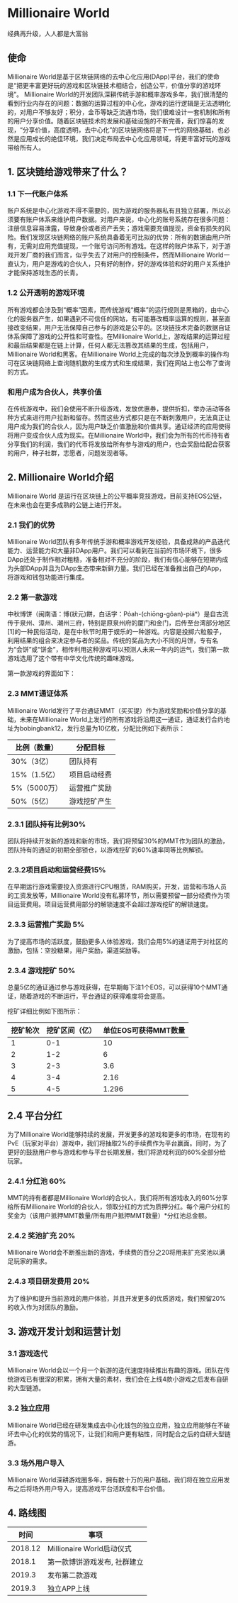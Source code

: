 
# 
# Millionaire World
经典再升级，人人都是大富翁

## 使命
Millionaire World是基于区块链网络的去中心化应用(DApp)平台，我们的使命是“把更丰富更好玩的游戏和区块链技术相结合，创造公平，价值分享的游戏环境”。
Millionaire World的开发团队深耕传统手游和概率游戏多年，我们很清楚的看到行业内存在的问题：数据的运算过程的中心化，游戏的运行逻辑是无法透明化的，对用户不够友好；积分，金币等缺乏流通市场，我们很难设计一套机制和所有的用户分享价值。随着区块链技术的发展和基础设施的不断完善，我们惊喜的发现，“分享价值，高度透明，去中心化”的区块链网络将是下一代的网络基础，也必然是应用成长的绝佳环境，我们决定布局去中心化应用领域，将更丰富好玩的游戏带给所有人。

## 1. 区块链给游戏带来了什么？
### 1.1 下一代账户体系
账户系统是中心化游戏不得不需要的，因为游戏的服务器私有且独立部署，所以必须要有账户体系来维护用户数据。对用户来说，中心化的账号系统存在很多问题：注册信息容易泄露，导致身份或者资产丢失；游戏需要充值提现，资金有损失的风险。我们发现区块链网络的账户系统具备着无可比拟的优势：所有的数据由用户所有，无需对应用充值提现，一个账号访问所有游戏。在这样的账户体系下，对于游戏开发厂商的我们而言，似乎失去了对用户的控制条件，然而Millionaire World一直认为，用户是游戏的合伙人，只有好的制作，好的游戏体验和好的用户关系维护才能保持游戏生态的长青。

### 1.2 公开透明的游戏环境
所有游戏都会涉及到“概率”因素，而传统游戏“概率”的运行规则是黑箱的，由中心化的服务器产生，如果遇到不可信任的网站，有可能篡改概率运算的规则，甚至直接改变结果，用户无法保障自己参与的游戏是公平的。区块链技术完备的数据自证体系保障了游戏的公开性和可查性。在Millionaire World上，游戏结果的运算过程和最后结果都是在链上计算，任何人都无法篡改其结果的生成，包括用户，Millionaire World和黑客。在Millionaire World上完成的每次涉及到概率的操作均可在区块链网络上查询随机数的生成方式和生成结果，我们在网站上也公布了查询的方式。

### 和用户成为合伙人，共享价值
在传统游戏中，我们会使用不断升级游戏，发放优惠券，提供折扣，举办活动等各种方式来进行用户拉新和留存。然而这些方式都只是在不断刺激用户，无法真正让用户成为我们的合伙人，因为用户缺乏价值激励和价值共享。通证经济的应用使得将用户变成合伙人成为现实。在Millionaire World中，我们会为所有的代币持有者分享我们的利润，我们的代币将发放给所有参与游戏的用户，也会奖励给配合获客的用户，种子社群，志愿者，问题发现者等。

## 2. Millionaire World介绍
Millionaire World 是运行在区块链上的公平概率竞技游戏，目前支持EOS公链，在未来也会在更多成熟的公链上进行开发。

### 2.1 我们的优势
Millionaire World团队有多年传统手游和概率游戏开发经验，具备成熟的产品迭代能力、运营能力和大量非DApp用户。我们可以看到在当前的市场环境下，很多DApp还处于制作相对粗糙，准备相对不充分的阶段，我们有信心能够在短期内成为头部DApp并且为DApp生态带来新鲜力量。我们已经在准备推出自己的App，将游戏和钱包功能进行集成。

### 2.2 第一款游戏
中秋博饼（闽南语：博(狀元)餅，白话字：Po̍ah-(chiōng-gôan)-piáⁿ）是自古流传于泉州、漳州、潮州三府，特别是原泉州府的厦门和金门，后传至台湾部分地区[1]的一种民俗活动，是在中秋节时用于娱乐的一种游戏。内容是投掷六粒骰子，利用结果的组合来决定参与者的奖品。传统的奖品为大小不同的月饼，专有名为“会饼”或“饼金”，相传利用这种游戏可以预测人未来一年内的运气，我们第一款游戏选用了这个带有中华文化传统的趣味游戏。

第一款游戏的界面如下：  

### 2.3 MMT通证体系
Millionaire World发行了平台通证MMT（买买提）作为游戏奖励和价值分享的基础，未来在Millionaire World上发行的所有游戏将沿用这一通证，通证发行合约地址为bobingbank12，发行总量为10亿枚，分配比例如下表所示：

| 比例（数量） | 分配目标 |
|-----|--------------------|
| 30%（3亿）  |  团队持有   |
| 15%（1.5亿）    | 项目启动经费  |
|  5%（5000万）   |  运营推广奖励  |
| 50%（5亿）| 游戏挖矿产生 |



### 2.3.1 团队持有比例30%
团队将持续开发新的游戏和新的市场，我们将预留30%的MMT作为团队的激励，团队持有的通证的初期全部锁仓，以游戏挖矿的60%速率同等比例解锁。

### 2.3.2项目启动和运营经费15%
在早期运行游戏需要投入资源进行CPU租赁，RAM购买，开发，运营和市场人员的工资发放等，Millionaire World没有私募环节，所以需要预留一部分经费作为项目运营费用。项目运营费用部分的解锁速度不会超过游戏挖矿的解锁速度。
 
### 2.3.3 运营推广奖励 5%
为了提高市场的活跃度，鼓励更多人体验游戏，我们会用5%的通证用于对社区的激励，包括：空投糖果，用户奖励，渠道奖励等。

### 2.3.4 游戏挖矿 50%
总量5亿的通证通过参与游戏获得，在早期每下注1个EOS，可以获得10个MMT通证，随着游戏的不断运行，平台通证的获得难度将会提高。

挖矿详细比例如下图所示：

| 挖矿轮次 | 挖矿区间（亿） | 单位EOS可获得MMT数量 |
|-----|--------------------| --------------------|
| 1  |  0-1   |10|
| 2    | 1-2  |6|
|3 |2-3 |3.6|
|4 |3-4 | 2.16 |
| 5 | 4-5 |1.296 |

## 2.4 平台分红

为了Millionaire World能够持续的发展，开发更多的游戏和更多的市场，在现有的PvE（玩家对平台）游戏中，我们将抽取2%的手续费作为平台赢面。同时，为了更好的鼓励用户参与游戏和参与平台长期发展，我们将游戏利润的60%全部分给玩家。 

### 2.4.1 分红池 60%
MMT的持有者都是Millionaire World的合伙人，我们将所有游戏收入的60%分享给所有Millionaire World的合伙人，领取分红的方式为质押分红。每个用户分红的奖金为（该用户抵押MMT数量/所有用户抵押MMT数量）*分红池总金额。

### 2.4.2 奖池扩充 20%
Millionaire World会不断推出新的游戏，手续费的百分之20将用来扩充奖池以满足玩家的需求。

### 2.4.3 项目研发费用 20%
为了维护和提升当前游戏的用户体验，并且开发更多的优质游戏，我们预留20%的收入作为对团队的激励。

## 3. 游戏开发计划和运营计划

### 3.1 游戏迭代
Millionaire World会以一个月一个新游的迭代速度持续推出有趣的游戏。团队在传统游戏已有很深的积累，拥有大量的素材，我们会在上线4款小游戏之后发布自研的大型链游。

### 3.2 独立应用
Millionaire World已经在研发集成去中心化钱包的独立应用，独立应用能够在不破坏去中心化的优势的情况下，让我们和用户更有粘性，同时配合之后的自研大型链游。

### 3.3 场外用户导入
Millionaire World深耕游戏圈多年，拥有数十万的用户基础，我们将在独立应用发布之后将场外用户导入，提高游戏平台活跃度和平台价值。

## 4. 路线图

| 时间 | 事项 |
|-----|--------------------|
| 2018.12  |  Millionaire World启动仪式   |
| 2018.1    | 第一款博饼游戏发布, 社群建立  |
|  2019.3   |  发布第二款游戏  |
| 2019.3| 独立APP上线 |
